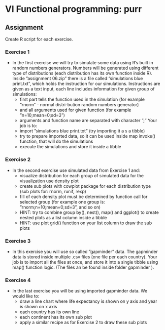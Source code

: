 # VI Functional programming: purr

## Assignment

Create R script for each exercise. 

### Exercise 1
* In the first exercise we will try to simulate some data using R’s built in random numbers generators. Numbers will be generated using different type of distributions (each distribution has its own function inside R). Inside ”assignment 06.zip” there is a file called ”simulations blue print.txt”, which holds the instruction for our simulations. Instructions are given as a text input, each line includes information for given group of simulations:
	* first part tells the function used in the simulation (for example ”rnorm” - normal distri-bution random numbers generator)
	* and all arguments used for given function (for example ”n=10;mean=0;sd=3”)
	* arguments and function name are separated with character ”;”
	Your job is to:
	* import ”simulations blue print.txt” (try importing it a s a tibble)
	* try to prepare imported data, so it can be used inside map invoke() function, that will do the simulations
	* execute the simulations and store it inside a tibble

### Exercise 2
* In the second exercise use simulated data from Exercise 1 and:
	* visualize distribution for each group of simulated data for the visualization use density plot
	* create sub plots with cowplot package for each distribution type (sub plots for: rnorm, runif, rexp)
	* fill of each density plot must be determined by function call for selected group (for example one group is: ”rnorm;n=10;mean=0;sd=3”, and so on)
	* HINT: try to combine group by(), nest(), map() and ggplot() to create nested plots as a list column inside a tibble
	* HINT: use plot grid() function on your list column to draw the sub plots

### Exercise 3
* In this exercise you will use so called ”gapminder” data. The gapminder data is stored inside multiple .csv files (one file per each country). Your job is to import all the files at once, and store it into a single tibble using map() function logic. (The files an be found inside folder gapminder ).

### Exercise 4
* In the last exercise you will be using imported gapminder data. We would like to:
	* draw a line chart where life expectancy is shown on y axis and year is shown on x axis
	* each country has its own line
	* each continent has its own sub plot
	* apply a similar recipe as for Exercise 2 to draw these sub plots
